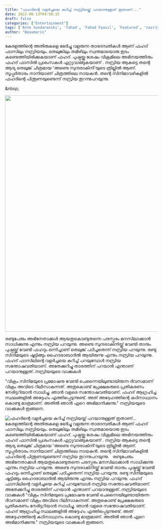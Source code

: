 ```yaml
---
title: "ഫഹദിന്റെ വളർച്ചയെ കുറിച്ച് നസ്രിയയ്ക്ക് പറയാനുള്ളത് ഇതാണ്..."
date: 2022-06-13T04:58:15
draft: false
categories: ["Entertainment"]
tags: ['Ante Sundaraniki', 'fahad', 'Fahad Faasil', 'Featured', 'nazriya', 'vikram movie']
author: "Beaumaris"
---
```


കേരളത്തിന്റെ അതിരുകളെ ഭേദിച്ചു വളരുന്ന താരദമ്പതികൾ ആണ് ഫഹദ് ഫാസിലും നസ്രിയയും. തെലുങ്കിലും തമിഴിലും സ്വന്തമായൊരു ഇടം കണ്ടെത്തിയിരിക്കുകയാണ് ഫഹദ്. പുഷ്പയ്ക്കു ശേഷം വിക്രമിലെ അഭിനയത്തിനും ഫഹദ് ഫാസിൽ പ്രശംസകൾ ഏറ്റുവാങ്ങുകയാണ് . നസ്രിയ ആകട്ടെ തന്റെ ആദ്യ തെലുങ്ക് ചിത്രമായ 'അണ്ടെ സുന്ദരാകിനി'യുടെ ത്രില്ലിൽ ആണ്. സൂപ്പർതാരം നാനിയാണ് ചിത്രത്തിലെ നായകൻ. തന്റെ സിനിമാവഴികളിൽ ഫഹദിന്റെ പിന്തുണയുണ്ടെന്ന് നസ്രിയ തുറന്നുപറയുന്നു.

&amp;nbsp;

<img class="wp-image-339092 aligncenter" src="https://cdn.boolokam.com/articles/2022/06/t33t3ttt.jpg" alt="" width="622" height="778" />

രണ്ടുപേരും അഭിനേതാക്കൾ ആയതുകൊണ്ടുതന്നെ പരസ്പരം മനസിലാക്കാൻ സാധിക്കുന്നു എന്നും നസ്രിയ പറയുന്നു. അണ്ടെ സുന്ദരാകിനിയ്ക്ക് വേണ്ടി താനും പുഷ്പയ്ക്ക് വേണ്ടി ഫഹദും ഒന്നിച്ചാണ് തെലുങ്ക് പഠിച്ചതെന്ന് നസ്രിയ പറയുന്നു. രണ്ടു സിനിമയുടെ ഷൂട്ടിങ്ങും ഹൈദരാബാദിൽ ആയിരുന്നു എന്നും നസ്രിയ പറയുന്നു. ഫഹദ് ഫാസിലിന്റെ വളർച്ചയെ കുറിച്ച് പറയുമ്പോൾ നസ്രിയ സന്തോഷവതിയാണ്. അതേക്കുറിച്ചു താരത്തിന് പറയാൻ എന്താണ് പറയാനുള്ളത്..നസ്രിയയുടെ വാക്കുകൾ

"വിക്രം സിനിമയുടെ പ്രമോഷനു വേണ്ടി ചെന്നൈയിലുണ്ടായിരുന്ന ദിവസമാണ് വിക്രം അവിടെ റിലീസാകുന്നത്. അതുകൊണ്ട് പ്രേക്ഷകരുടെ പ്രതികരണം നേരിട്ടറിയാൻ സാധിച്ചു. ഞാൻ വളരെ സന്തോഷവതിയാണ്. ഫഹദ് ആഗ്രഹിച്ച സ്ഥലങ്ങളിൽ അദ്ദേഹം എത്തിപ്പെടുന്നുണ്ട്. അത് അദ്ദേഹത്തിന്റെ കഠിനാധ്വാനം കൊണ്ടു മാത്രമാണ്. അതിൽ ഞാൻ ഏറെ അഭിമാനിക്കുന്നു." നസ്രിയയുടെ വാക്കുകൾ ഇങ്ങനെ.


![ഫഹദിന്റെ വളർച്ചയെ കുറിച്ച് നസ്രിയയ്ക്ക് പറയാനുള്ളത് ഇതാണ്...](https://cdn.boolokam.com/articles/2022/06/t33t3ttt.jpg)കേരളത്തിന്റെ അതിരുകളെ ഭേദിച്ചു വളരുന്ന താരദമ്പതികൾ ആണ് ഫഹദ് ഫാസിലും നസ്രിയയും. തെലുങ്കിലും തമിഴിലും സ്വന്തമായൊരു ഇടം കണ്ടെത്തിയിരിക്കുകയാണ് ഫഹദ്. പുഷ്പയ്ക്കു ശേഷം വിക്രമിലെ അഭിനയത്തിനും ഫഹദ് ഫാസിൽ പ്രശംസകൾ ഏറ്റുവാങ്ങുകയാണ് . നസ്രിയ ആകട്ടെ തന്റെ ആദ്യ തെലുങ്ക് ചിത്രമായ 'അണ്ടെ സുന്ദരാകിനി'യുടെ ത്രില്ലിൽ ആണ്. സൂപ്പർതാരം നാനിയാണ് ചിത്രത്തിലെ നായകൻ. തന്റെ സിനിമാവഴികളിൽ ഫഹദിന്റെ പിന്തുണയുണ്ടെന്ന് നസ്രിയ തുറന്നുപറയുന്നു. &nbsp; രണ്ടുപേരും അഭിനേതാക്കൾ ആയതുകൊണ്ടുതന്നെ പരസ്പരം മനസിലാക്കാൻ സാധിക്കുന്നു എന്നും നസ്രിയ പറയുന്നു. അണ്ടെ സുന്ദരാകിനിയ്ക്ക് വേണ്ടി താനും പുഷ്പയ്ക്ക് വേണ്ടി ഫഹദും ഒന്നിച്ചാണ് തെലുങ്ക് പഠിച്ചതെന്ന് നസ്രിയ പറയുന്നു. രണ്ടു സിനിമയുടെ ഷൂട്ടിങ്ങും ഹൈദരാബാദിൽ ആയിരുന്നു എന്നും നസ്രിയ പറയുന്നു. ഫഹദ് ഫാസിലിന്റെ വളർച്ചയെ കുറിച്ച് പറയുമ്പോൾ നസ്രിയ സന്തോഷവതിയാണ്. അതേക്കുറിച്ചു താരത്തിന് പറയാൻ എന്താണ് പറയാനുള്ളത്..നസ്രിയയുടെ വാക്കുകൾ "വിക്രം സിനിമയുടെ പ്രമോഷനു വേണ്ടി ചെന്നൈയിലുണ്ടായിരുന്ന ദിവസമാണ് വിക്രം അവിടെ റിലീസാകുന്നത്. അതുകൊണ്ട് പ്രേക്ഷകരുടെ പ്രതികരണം നേരിട്ടറിയാൻ സാധിച്ചു. ഞാൻ വളരെ സന്തോഷവതിയാണ്. ഫഹദ് ആഗ്രഹിച്ച സ്ഥലങ്ങളിൽ അദ്ദേഹം എത്തിപ്പെടുന്നുണ്ട്. അത് അദ്ദേഹത്തിന്റെ കഠിനാധ്വാനം കൊണ്ടു മാത്രമാണ്. അതിൽ ഞാൻ ഏറെ അഭിമാനിക്കുന്നു." നസ്രിയയുടെ വാക്കുകൾ ഇങ്ങനെ.
